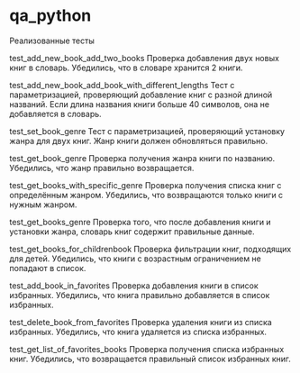 # qa_python

Реализованные тесты

test_add_new_book_add_two_books
Проверка добавления двух новых книг в словарь. Убедились, что в словаре хранится 2 книги.

test_add_new_book_add_book_with_different_lengths
Тест с параметризацией, проверяющий добавление книг с разной длиной названий. Если длина названия книги больше 40 символов, она не добавляется в словарь.

test_set_book_genre
Тест с параметризацией, проверяющий установку жанра для двух книг. Жанр книги должен обновляться правильно.

test_get_book_genre
Проверка получения жанра книги по названию. Убедились, что жанр правильно возвращается.

test_get_books_with_specific_genre
Проверка получения списка книг с определённым жанром. Убедились, что возвращаются только книги с нужным жанром.

test_get_books_genre
Проверка того, что после добавления книги и установки жанра, словарь книг содержит правильные данные.

test_get_books_for_childrenbook
Проверка фильтрации книг, подходящих для детей. Убедились, что книги с возрастным ограничением не попадают в список.

test_add_book_in_favorites
Проверка добавления книги в список избранных. Убедились, что книга правильно добавляется в список избранных.

test_delete_book_from_favorites
Проверка удаления книги из списка избранных. Убедились, что книга удаляется из списка избранных.

test_get_list_of_favorites_books
Проверка получения списка избранных книг. Убедились, что возвращается правильный список избранных книг.